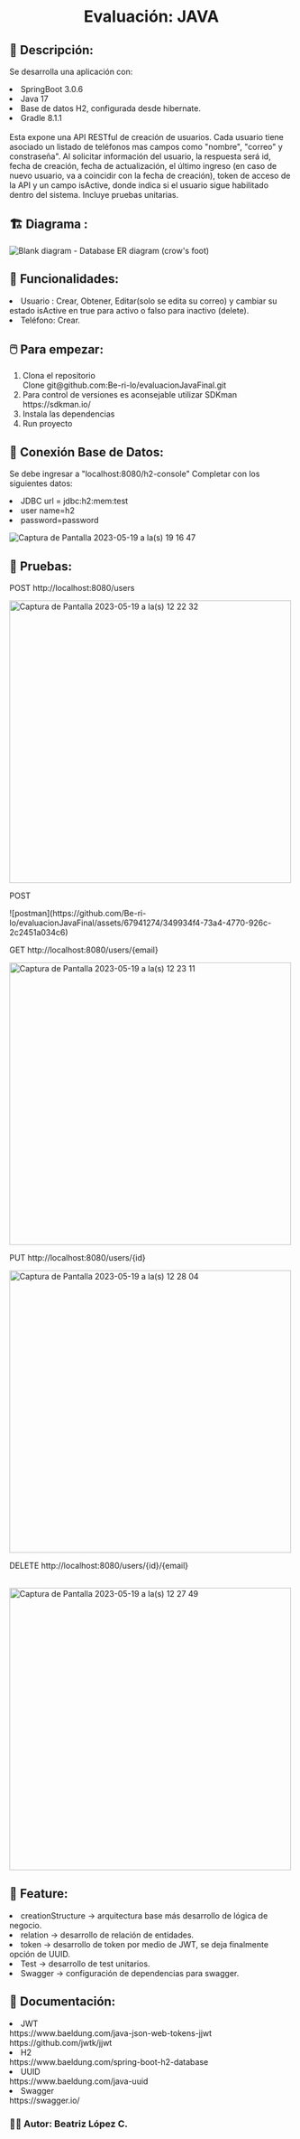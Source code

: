 <h1 align="center"> Evaluación: JAVA </h1>



## 📓 Descripción:
Se desarrolla una aplicación con:
  <li>SpringBoot 3.0.6</li>
  <li>Java 17</li>
  <li>Base de datos H2, configurada desde hibernate.</li>
  <li>Gradle 8.1.1</li>
 <br> 
Esta expone una API RESTful de creación de usuarios.
Cada usuario tiene asociado un listado de teléfonos mas campos como "nombre", "correo" y constraseña".
Al solicitar información del usuario, la respuesta será id, fecha de creación, fecha de actualización, 
el último ingreso (en caso de nuevo usuario, va a coincidir con la
fecha de creación), token de acceso de la API y un campo isActive, 
donde indica si el usuario sigue habilitado dentro del sistema.
Incluye pruebas unitarias.

## 🏗️ Diagrama :

![Blank diagram - Database ER diagram (crow's foot)](https://github.com/Be-ri-lo/evaluacionJavaFinal/assets/67941274/a9ab1dd2-3ca5-4317-b051-d007e9aff966)

## :hammer: Funcionalidades:
<li>Usuario : Crear, Obtener, Editar(solo se edita su correo) y cambiar su estado isActive en true para activo o falso para inactivo (delete).
<li>Teléfono: Crear.</li>

## 🖱️ Para empezar:
<ol>
  <li> Clona el repositorio </li>
  Clone git@github.com:Be-ri-lo/evaluacionJavaFinal.git
  <li>Para control de versiones es aconsejable utilizar SDKman</li>
  https://sdkman.io/
  <li>Instala las dependencias</li>
  <li>Run proyecto</li>
</ol>

## 🔡 Conexión Base de Datos:
Se debe ingresar a "localhost:8080/h2-console"
Completar con los siguientes datos: 
<li> JDBC url = jdbc:h2:mem:test </li>
<li> user name=h2 </li>
<li> password=password </li>

![Captura de Pantalla 2023-05-19 a la(s) 19 16 47](https://github.com/Be-ri-lo/evaluacionJavaFinal/assets/67941274/50b5c107-2440-4344-9a34-c39873b3596e)


## 🧪 Pruebas:
<p>POST http://localhost:8080/users </p>
<img width="500" alt="Captura de Pantalla 2023-05-19 a la(s) 12 22 32" src="https://github.com/Be-ri-lo/evaluacionJavaFinal/assets/67941274/9f0e56ee-6846-4c55-ab4d-1f1cd836467a">
<br>
<p>POST</p>
![postman](https://github.com/Be-ri-lo/evaluacionJavaFinal/assets/67941274/349934f4-73a4-4770-926c-2c2451a034c6)
<br>
<p>GET http://localhost:8080/users/{email} </p>
<img width="500" alt="Captura de Pantalla 2023-05-19 a la(s) 12 23 11" src="https://github.com/Be-ri-lo/evaluacionJavaFinal/assets/67941274/15fb4984-74d1-475d-b1ff-f713859b50ee">
<br>
<p>PUT http://localhost:8080/users/{id} </p>
<img width="500" alt="Captura de Pantalla 2023-05-19 a la(s) 12 28 04" src="https://github.com/Be-ri-lo/evaluacionJavaFinal/assets/67941274/d4fd9055-d488-4663-a74d-075c2f7188f5">
<p>DELETE http://localhost:8080/users/{id}/{email}</p>
<br>
<img width="500" alt="Captura de Pantalla 2023-05-19 a la(s) 12 27 49" src="https://github.com/Be-ri-lo/evaluacionJavaFinal/assets/67941274/cee4e98c-43e3-48f8-b581-e52c55d0e40a">


## 💼 Feature:
<li>creationStructure -> arquitectura base más desarrollo de lógica de negocio.</li>
<li>relation -> desarrollo de relación de entidades.</li>
<li>token -> desarrollo de token por medio de JWT, se deja finalmente opción de UUID.</li>
<li>Test -> desarrollo de test unitarios.</li>
<li>Swagger -> configuración de dependencias para swagger.</li>

## 📃 Documentación:
  <li>JWT</li>
https://www.baeldung.com/java-json-web-tokens-jjwt
https://github.com/jwtk/jjwt

  <li>H2</li>
https://www.baeldung.com/spring-boot-h2-database

  <li>UUID</li>
https://www.baeldung.com/java-uuid

  <li>Swagger</li>
https://swagger.io/

### 🧑‍🚀 Autor: Beatriz López C.




